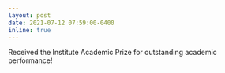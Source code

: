 ```yaml
---
layout: post
date: 2021-07-12 07:59:00-0400
inline: true
---
```


Received the Institute Academic Prize for outstanding academic performance!
